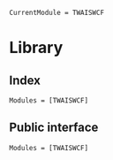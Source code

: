 ```@meta
CurrentModule = TWAISWCF
```
# Library

## Index
```@index
Modules = [TWAISWCF]
```

## Public interface
```@autodocs
Modules = [TWAISWCF]
```
